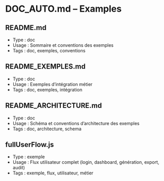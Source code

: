 # DOC_AUTO.md – Examples

## README.md
- Type : doc
- Usage : Sommaire et conventions des exemples
- Tags : doc, exemples, conventions

## README_EXEMPLES.md
- Type : doc
- Usage : Exemples d’intégration métier
- Tags : doc, exemples, intégration

## README_ARCHITECTURE.md
- Type : doc
- Usage : Schéma et conventions d’architecture des exemples
- Tags : doc, architecture, schema

## fullUserFlow.js
- Type : exemple
- Usage : Flux utilisateur complet (login, dashboard, génération, export, audit)
- Tags : exemple, flux, utilisateur, métier

